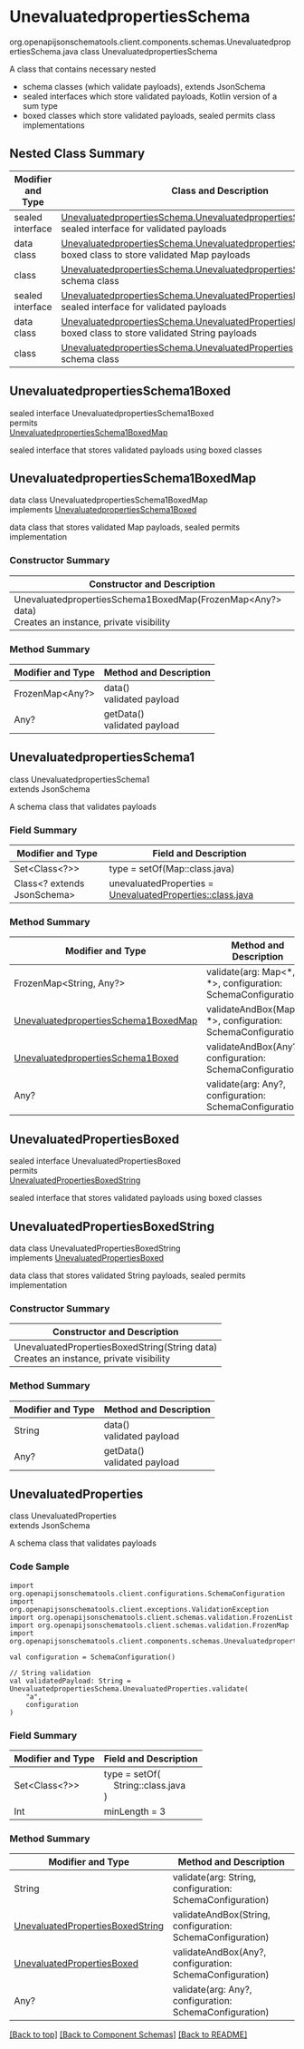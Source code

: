 # UnevaluatedpropertiesSchema
org.openapijsonschematools.client.components.schemas.UnevaluatedpropertiesSchema.java
class UnevaluatedpropertiesSchema<br>

A class that contains necessary nested
- schema classes (which validate payloads), extends JsonSchema
- sealed interfaces which store validated payloads, Kotlin version of a sum type
- boxed classes which store validated payloads, sealed permits class implementations

## Nested Class Summary
| Modifier and Type | Class and Description |
| ----------------- | ---------------------- |
| sealed interface | [UnevaluatedpropertiesSchema.UnevaluatedpropertiesSchema1Boxed](#unevaluatedpropertiesschema1boxed)<br> sealed interface for validated payloads |
| data class | [UnevaluatedpropertiesSchema.UnevaluatedpropertiesSchema1BoxedMap](#unevaluatedpropertiesschema1boxedmap)<br> boxed class to store validated Map payloads |
| class | [UnevaluatedpropertiesSchema.UnevaluatedpropertiesSchema1](#unevaluatedpropertiesschema1)<br> schema class |
| sealed interface | [UnevaluatedpropertiesSchema.UnevaluatedPropertiesBoxed](#unevaluatedpropertiesboxed)<br> sealed interface for validated payloads |
| data class | [UnevaluatedpropertiesSchema.UnevaluatedPropertiesBoxedString](#unevaluatedpropertiesboxedstring)<br> boxed class to store validated String payloads |
| class | [UnevaluatedpropertiesSchema.UnevaluatedProperties](#unevaluatedproperties)<br> schema class |

## UnevaluatedpropertiesSchema1Boxed
sealed interface UnevaluatedpropertiesSchema1Boxed<br>
permits<br>
[UnevaluatedpropertiesSchema1BoxedMap](#unevaluatedpropertiesschema1boxedmap)

sealed interface that stores validated payloads using boxed classes

## UnevaluatedpropertiesSchema1BoxedMap
data class UnevaluatedpropertiesSchema1BoxedMap<br>
implements [UnevaluatedpropertiesSchema1Boxed](#unevaluatedpropertiesschema1boxed)

data class that stores validated Map payloads, sealed permits implementation

### Constructor Summary
| Constructor and Description |
| --------------------------- |
| UnevaluatedpropertiesSchema1BoxedMap(FrozenMap<Any?> data)<br>Creates an instance, private visibility |

### Method Summary
| Modifier and Type | Method and Description |
| ----------------- | ---------------------- |
| FrozenMap<Any?> | data()<br>validated payload |
| Any? | getData()<br>validated payload |

## UnevaluatedpropertiesSchema1
class UnevaluatedpropertiesSchema1<br>
extends JsonSchema

A schema class that validates payloads

### Field Summary
| Modifier and Type | Field and Description |
| ----------------- | ---------------------- |
| Set<Class<?>> | type = setOf(Map::class.java) |
| Class<? extends JsonSchema> | unevaluatedProperties = [UnevaluatedProperties::class.java](#unevaluatedproperties) |

### Method Summary
| Modifier and Type | Method and Description |
| ----------------- | ---------------------- |
| FrozenMap<String, Any?> | validate(arg: Map&lt;*, *&gt;, configuration: SchemaConfiguration) |
| [UnevaluatedpropertiesSchema1BoxedMap](#unevaluatedpropertiesschema1boxedmap) | validateAndBox(Map&lt;*, *&gt;, configuration: SchemaConfiguration) |
| [UnevaluatedpropertiesSchema1Boxed](#unevaluatedpropertiesschema1boxed) | validateAndBox(Any?, configuration: SchemaConfiguration) |
| Any? | validate(arg: Any?, configuration: SchemaConfiguration) |

## UnevaluatedPropertiesBoxed
sealed interface UnevaluatedPropertiesBoxed<br>
permits<br>
[UnevaluatedPropertiesBoxedString](#unevaluatedpropertiesboxedstring)

sealed interface that stores validated payloads using boxed classes

## UnevaluatedPropertiesBoxedString
data class UnevaluatedPropertiesBoxedString<br>
implements [UnevaluatedPropertiesBoxed](#unevaluatedpropertiesboxed)

data class that stores validated String payloads, sealed permits implementation

### Constructor Summary
| Constructor and Description |
| --------------------------- |
| UnevaluatedPropertiesBoxedString(String data)<br>Creates an instance, private visibility |

### Method Summary
| Modifier and Type | Method and Description |
| ----------------- | ---------------------- |
| String | data()<br>validated payload |
| Any? | getData()<br>validated payload |

## UnevaluatedProperties
class UnevaluatedProperties<br>
extends JsonSchema

A schema class that validates payloads

### Code Sample
```
import org.openapijsonschematools.client.configurations.SchemaConfiguration
import org.openapijsonschematools.client.exceptions.ValidationException
import org.openapijsonschematools.client.schemas.validation.FrozenList
import org.openapijsonschematools.client.schemas.validation.FrozenMap
import org.openapijsonschematools.client.components.schemas.UnevaluatedpropertiesSchema

val configuration = SchemaConfiguration()

// String validation
val validatedPayload: String = UnevaluatedpropertiesSchema.UnevaluatedProperties.validate(
    "a",
    configuration
)
```

### Field Summary
| Modifier and Type | Field and Description |
| ----------------- | ---------------------- |
| Set<Class<?>> | type = setOf(<br/>&nbsp;&nbsp;&nbsp;&nbsp;String::class.java<br/>)<br/> |
| Int | minLength = 3 |

### Method Summary
| Modifier and Type | Method and Description |
| ----------------- | ---------------------- |
| String | validate(arg: String, configuration: SchemaConfiguration) |
| [UnevaluatedPropertiesBoxedString](#unevaluatedpropertiesboxedstring) | validateAndBox(String, configuration: SchemaConfiguration) |
| [UnevaluatedPropertiesBoxed](#unevaluatedpropertiesboxed) | validateAndBox(Any?, configuration: SchemaConfiguration) |
| Any? | validate(arg: Any?, configuration: SchemaConfiguration) |

[[Back to top]](#top) [[Back to Component Schemas]](../../../README.md#Component-Schemas) [[Back to README]](../../../README.md)
